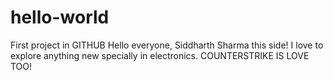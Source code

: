 # hello-world
First project in GITHUB
Hello everyone,
Siddharth Sharma this side! I love to explore anything new specially in electronics. COUNTERSTRIKE IS LOVE TOO!
